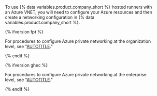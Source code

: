 To use {% data variables.product.company_short %}-hosted runners with an Azure VNET, you will need to configure your Azure resources and then create a networking configuration in {% data variables.product.company_short %}.

{% ifversion fpt %}

For procedures to configure Azure private networking at the organization level, see "[AUTOTITLE](/organizations/managing-organization-settings/configuring-private-networking-for-github-hosted-runners-in-your-organization)."

{% endif %}

{% ifversion ghec %}

For procedures to configure Azure private networking at the enterprise level, see "[AUTOTITLE](/admin/configuration/configuring-private-networking-for-hosted-compute-products/configuring-private-networking-for-github-hosted-runners-in-your-enterprise)."

{% endif %}
